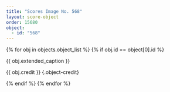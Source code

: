 ```yaml
---
title: "Scores Image No. 568"
layout: score-object
order: 15680
object:
  - id: "568"
---
```


{% for obj in objects.object_list %}
{% if obj.id == object[0].id %}

{{ obj.extended_caption }}

{{ obj.credit }} {.object-credit}

{% endif %}
{% endfor %}
